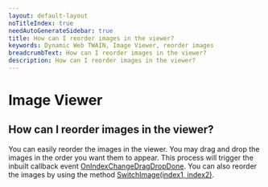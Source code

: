 ```yaml
---
layout: default-layout
noTitleIndex: true
needAutoGenerateSidebar: true
title: How can I reorder images in the viewer?
keywords: Dynamic Web TWAIN, Image Viewer, reorder images
breadcrumbText: How can I reorder images in the viewer?
description: How can I reorder images in the viewer?
---
```


# Image Viewer

## How can I reorder images in the viewer?

You can easily reorder the images in the viewer. You may drag and drop the images in the order you want them to appear. This process will trigger the inbuilt callback event <a href="https://www.dynamsoft.com/web-twain/docs-archive/v17.2.1/info/api/WebTwain_Buffer.html?ver=17.2.1#onindexchangedragdropdone" target="_blank">OnIndexChangeDragDropDone</a>.
You can also reorder the images by using the method <a href="https://www.dynamsoft.com/web-twain/docs-archive/v17.2.1/info/api/WebTwain_Buffer.html?ver=17.2.1#switchimage" target="_blank">SwitchImage(index1, index2)</a>.
